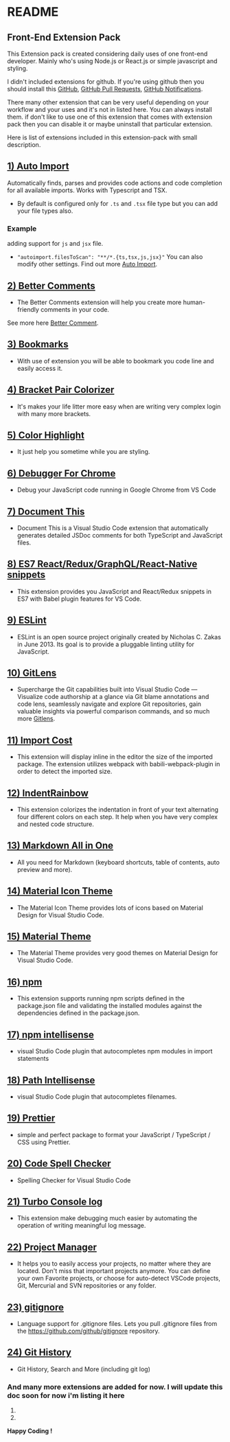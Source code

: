 # README

## Front-End Extension Pack

This Extension pack is created considering daily uses of one front-end developer. Mainly who's using Node.js or React.js or simple javascript and styling.

I didn't included extensions for github. If you're using github then you should install this [GitHub](https://marketplace.visualstudio.com/items?itemName=KnisterPeter.vscode-github), [GitHub Pull Requests](https://marketplace.visualstudio.com/items?itemName=GitHub.vscode-pull-request-github), [GitHub Notifications](https://marketplace.visualstudio.com/items?itemName=fabiospampinato.vscode-github-notifications-bell).

There many other extension that can be very useful depending on your workflow and your uses and it's not in listed here. You can always install them. if don't like to use one of this extension that comes with extension pack then you can disable it or maybe uninstall that particular extension.

Here is list of extensions included in this extension-pack with small description.

## [1) Auto Import](https://marketplace.visualstudio.com/items?itemName=steoates.autoimport)

Automatically finds, parses and provides code actions and code completion for all available imports. Works with Typescript and TSX.

- By default is configured only for `.ts` and `.tsx` file type but you can add your file types also.

### Example

adding support for `js` and `jsx` file.

- `"autoimport.filesToScan": "**/*.{ts,tsx,js,jsx}"`
  You can also modify other settings. Find out more [Auto Import](https://github.com/soates/Auto-Import).

## [2) Better Comments](https://marketplace.visualstudio.com/items?itemName=aaron-bond.better-comments)

- The Better Comments extension will help you create more human-friendly comments in your code.

See more here [Better Comment](https://github.com/aaron-bond/better-comments).

## [3) Bookmarks](https://marketplace.visualstudio.com/items?itemName=alefragnani.Bookmarks)

- With use of extension you will be able to bookmark you code line and easily access it.

## [4) Bracket Pair Colorizer](https://marketplace.visualstudio.com/items?itemName=CoenraadS.bracket-pair-colorizer)

- It's makes your life litter more easy when are writing very complex login with many more brackets.

## [5) Color Highlight](https://marketplace.visualstudio.com/items?itemName=naumovs.color-highlight)

- It just help you sometime while you are styling.

## [6) Debugger For Chrome](https://marketplace.visualstudio.com/items?itemName=msjsdiag.debugger-for-chrome)

- Debug your JavaScript code running in Google Chrome from VS Code

## [7) Document This](https://github.com/joelday/vscode-docthis)

- Document This is a Visual Studio Code extension that automatically generates detailed JSDoc comments for both TypeScript and JavaScript files.

## [8) ES7 React/Redux/GraphQL/React-Native snippets](https://github.com/dsznajder/vscode-es7-javascript-react-snippets)

- This extension provides you JavaScript and React/Redux snippets in ES7 with Babel plugin features for VS Code.

## [9) ESLint](https://github.com/Microsoft/vscode-eslint)

- ESLint is an open source project originally created by Nicholas C. Zakas in June 2013. Its goal is to provide a pluggable linting utility for JavaScript.

## [10) GitLens](https://github.com/eamodio/vscode-gitlens)

- Supercharge the Git capabilities built into Visual Studio Code — Visualize code authorship at a glance via Git blame annotations and code lens, seamlessly navigate and explore Git repositories, gain valuable insights via powerful comparison commands, and so much more [Gitlens](http://gitlens.amod.io).

## [11) Import Cost](https://github.com/wix/import-cost)

- This extension will display inline in the editor the size of the imported package. The extension utilizes webpack with babili-webpack-plugin in order to detect the imported size.

## [12) IndentRainbow](https://github.com/oderwat/vscode-indent-rainbow)

- This extension colorizes the indentation in front of your text alternating four different colors on each step. It help when you have very complex and nested code structure.

## [13) Markdown All in One](https://github.com/yzhang-gh/vscode-markdown)

- All you need for Markdown (keyboard shortcuts, table of contents, auto preview and more).

## [14) Material Icon Theme](https://github.com/PKief/vscode-material-icon-theme)

- The Material Icon Theme provides lots of icons based on Material Design for Visual Studio Code.

## [15) Material Theme](https://marketplace.visualstudio.com/items?itemName=Equinusocio.vsc-material-theme)

- The Material Theme provides very good themes on Material Design for Visual Studio Code.

## [16) npm](https://github.com/Microsoft/vscode-npm-scripts)

- This extension supports running npm scripts defined in the package.json file and validating the installed modules against the dependencies defined in the package.json.

## [17) npm intellisense](https://github.com/ChristianKohler/NpmIntellisense)

- visual Studio Code plugin that autocompletes npm modules in import statements

## [18) Path Intellisense](https://github.com/ChristianKohler/PathIntellisense)

- visual Studio Code plugin that autocompletes filenames.

## [19) Prettier](https://marketplace.visualstudio.com/items?itemName=esbenp.prettier-vscode)

- simple and perfect package to format your JavaScript / TypeScript / CSS using Prettier.

## [20) Code Spell Checker](https://marketplace.visualstudio.com/items?itemName=streetsidesoftware.code-spell-checker)

- Spelling Checker for Visual Studio Code

## [21) Turbo Console log](https://marketplace.visualstudio.com/items?itemName=ChakrounAnas.turbo-console-log)

- This extension make debugging much easier by automating the operation of writing meaningful log message.

## [22) Project Manager](https://marketplace.visualstudio.com/items?itemName=alefragnani.project-manager)

- It helps you to easily access your projects, no matter where they are located. Don't miss that important projects anymore. You can define your own Favorite projects, or choose for auto-detect VSCode projects, Git, Mercurial and SVN repositories or any folder.

## [23) gitignore](https://marketplace.visualstudio.com/items?itemName=codezombiech.gitignore)

- Language support for .gitignore files. Lets you pull .gitignore files from the https://github.com/github/gitignore repository.

## [24) Git History](https://marketplace.visualstudio.com/items?itemName=donjayamanne.githistory)

- Git History, Search and More (including git log)

### And many more extensions are added for now. I will update this doc soon for now i'm listing it here

1.
2.

**Happy Coding !**
